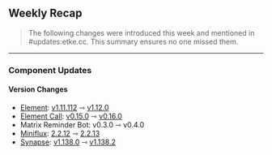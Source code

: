 ## Weekly Recap

> The following changes were introduced this week and mentioned in #updates:etke.cc. This summary ensures no one missed them.

---

### Component Updates

#### Version Changes

* [Element](https://github.com/element-hq/element-web): [v1.11.112](https://github.com/element-hq/element-web/releases/tag/v1.11.112) ⇾ [v1.12.0](https://github.com/element-hq/element-web/releases/tag/v1.12.0)
* [Element Call](https://github.com/element-hq/element-call): [v0.15.0](https://github.com/element-hq/element-call/releases/tag/v0.15.0) ⇾ [v0.16.0](https://github.com/element-hq/element-call/releases/tag/v0.16.0)
* Matrix Reminder Bot: v0.3.0 ⇾ v0.4.0
* [Miniflux](https://github.com/miniflux/v2): [2.2.12](https://github.com/miniflux/v2/releases/tag/2.2.12) ⇾ [2.2.13](https://github.com/miniflux/v2/releases/tag/2.2.13)
* [Synapse](https://github.com/element-hq/synapse): [v1.138.0](https://github.com/element-hq/synapse/releases/tag/v1.138.0) ⇾ [v1.138.2](https://github.com/element-hq/synapse/releases/tag/v1.138.2)

